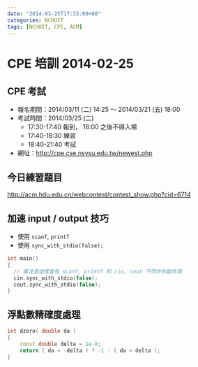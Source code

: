 ```yaml
---
date: "2014-03-25T17:33:00+08"
categories: NCHUIT
tags: [NCHUIT, CPE, ACM]
---
```

# CPE 培訓 2014-02-25

## CPE 考試

* 報名期間：2014/03/11 (二) 14:25 ～ 2014/03/21 (五) 18:00
* 考試時間：2014/03/25 (二)
    * 17:30-17:40 報到， 18:00 之後不得入場
    * 17:40-18:30 練習
    * 18:40-21:40 考試
* 網址：<http://cpe.cse.nsysu.edu.tw/newest.php>

## 今日練習題目

<http://acm.hdu.edu.cn/webcontest/contest_show.php?cid=6714>

## 加速 input / output 技巧

* 使用 `scanf`, `printf`
* 使用 `sync_with_stdio(false);`

```cpp
int main()
{
  // 需注意這樣會有 scanf, printf 和 cin, cout 不同步的副作用
  cin.sync_with_stdio(false);
  cout.sync_with_stdio(false);
}
```

## 浮點數精確度處理

```cpp
int dzero( double da )
{
    const double delta = 1e-8;
    return ( da < -delta ) ? -1 : ( da > delta );
}
```
